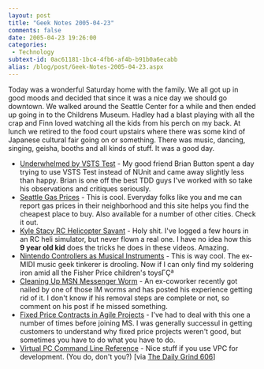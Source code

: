 ```yaml
---
layout: post
title: "Geek Notes 2005-04-23"
comments: false
date: 2005-04-23 19:26:00
categories:
 - Technology
subtext-id: 0ac61181-1bc4-4fb6-af4b-b91b0a6ecabb
alias: /blog/post/Geek-Notes-2005-04-23.aspx
---
```



Today was a wonderful Saturday home with the family. We all got up in good moods and decided that since it was a nice day we should go downtown. We walked around the Seattle Center for a while and then ended up going in to the Childrens Museum. Hadley had a blast playing with all the crap and Finn loved watching all the kids from his perch on my back. At lunch we retired to the food court upstairs where there was some kind of Japanese cultural fair going on or something. There was music, dancing, singing, geisha, booths and all kinds of stuff. It was a good day.

  * [Underwhelmed by VSTS Test](http://www.agileprogrammer.com/oneagilecoder/archive/2005/04/22/3267.aspx) - My good friend Brian Button spent a day trying to use VSTS Test instead of NUnit and came away slightly less than happy. Brian is one off the best TDD guys I've worked with so take his observations and critiques seriously.
  * [Seattle Gas Prices](http://www.seattlegasprices.com/) - This is cool. Everyday folks like you and me can report gas prices in their neighborhood and this site helps you find the cheapest place to buy. Also available for a number of other cities. Check it out.
  * [Kyle Stacy RC Helicopter Savant](http://www.kylerocks.com/) - Holy shit. I've logged a few hours in an RC heli simulator, but never flown a real one. I have no idea how this **9 year old kid** does the tricks he does in these videos. Amazing.
  * [Nintendo Controllers as Musical Instruments](http://www.makezine.com/blog/archive/2005/04/nintendo_contro.html) - This is way cool. The ex-MIDI music geek tinkerer is drooling. Now if I can only find my soldering iron amid all the Fisher Price children's toysΓÇª
  * [Cleaning Up MSN Messenger Worm](http://www.bloglines.com/blog/IDEAlist?id=5) - An ex-coworker recently got nailed by one of those IM worms and has posted his experience getting rid of it. I don't know if his removal steps are complete or not, so comment on his post if he missed something.
  * [Fixed Price Contracts in Agile Projects](http://codebetter.com/blogs/darrell.norton/archive/2005/04/22/62326.aspx) - I've had to deal with this one a number of times before joining MS. I was generally successul in getting customers to understand why fixed price projects weren't good, but sometimes you have to do what you have to do.
  * [Virtual PC Command Line Reference](http://support.microsoft.com/default.aspx?kbid=831501&product=vpcwin2004) - Nice stuff if you use VPC for development. (You do, don't you?) [via [The Daily Grind 606](http://www.larkware.com/dg3/TheDailyGrind606.html)]
